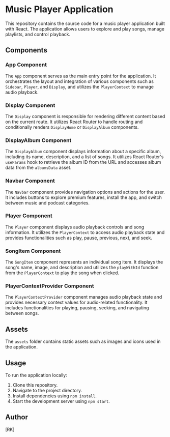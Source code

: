 # Music Player Application

This repository contains the source code for a music player application built with React. The application allows users to explore and play songs, manage playlists, and control playback.

## Components

### App Component

The `App` component serves as the main entry point for the application. It orchestrates the layout and integration of various components such as `Sidebar`, `Player`, and `Display`, and utilizes the `PlayerContext` to manage audio playback.

### Display Component

The `Display` component is responsible for rendering different content based on the current route. It utilizes React Router to handle routing and conditionally renders `DisplayHome` or `DisplayAlbum` components.

### DisplayAlbum Component

The `DisplayAlbum` component displays information about a specific album, including its name, description, and a list of songs. It utilizes React Router's `useParams` hook to retrieve the album ID from the URL and accesses album data from the `albumsData` asset.

### Navbar Component

The `Navbar` component provides navigation options and actions for the user. It includes buttons to explore premium features, install the app, and switch between music and podcast categories.

### Player Component

The `Player` component displays audio playback controls and song information. It utilizes the `PlayerContext` to access audio playback state and provides functionalities such as play, pause, previous, next, and seek.

### SongItem Component

The `SongItem` component represents an individual song item. It displays the song's name, image, and description and utilizes the `playWithId` function from the `PlayerContext` to play the song when clicked.

### PlayerContextProvider Component

The `PlayerContextProvider` component manages audio playback state and provides necessary context values for audio-related functionality. It includes functionalities for playing, pausing, seeking, and navigating between songs.

## Assets

The `assets` folder contains static assets such as images and icons used in the application.

## Usage

To run the application locally:

1. Clone this repository.
2. Navigate to the project directory.
3. Install dependencies using `npm install`.
4. Start the development server using `npm start`.

## Author

[RK]
